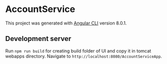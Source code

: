 # AccountService

This project was generated with [Angular CLI](https://github.com/angular/angular-cli) version 8.0.1.

## Development server
Run `npm run build` for creating build folder of UI and copy it in tomcat webapps directory. Navigate to `http://localhost:8080/AccountServiceApp`.

